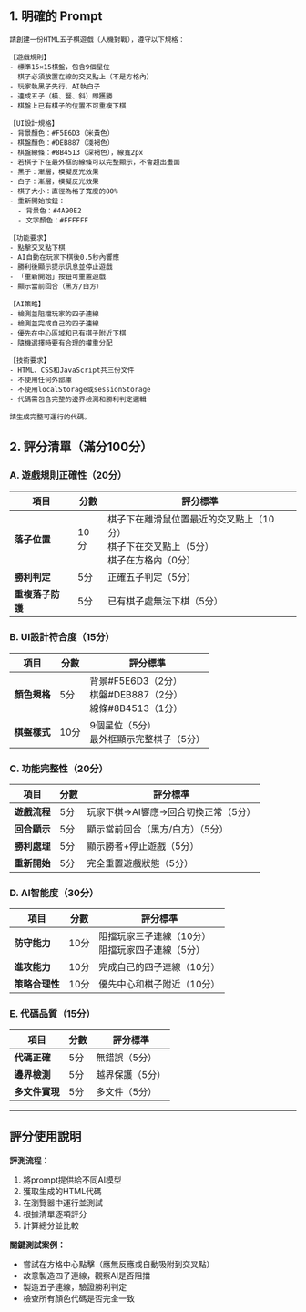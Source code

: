 ## 1. 明確的 Prompt

```
請創建一份HTML五子棋遊戲（人機對戰），遵守以下規格：

【遊戲規則】
- 標準15×15棋盤，包含9個星位
- 棋子必須放置在線的交叉點上（不是方格內）
- 玩家執黑子先行，AI執白子
- 連成五子（橫、豎、斜）即獲勝
- 棋盤上已有棋子的位置不可重複下棋

【UI設計規格】
- 背景顏色：#F5E6D3（米黃色）
- 棋盤顏色：#DEB887（淺褐色）
- 棋盤線條：#8B4513（深褐色），線寬2px
- 若棋子下在最外框的線條可以完整顯示，不會超出畫面
- 黑子：漸層，模擬反光效果
- 白子：漸層，模擬反光效果
- 棋子大小：直徑為格子寬度的80%
- 重新開始按鈕：
  - 背景色：#4A90E2
  - 文字顏色：#FFFFFF

【功能要求】
- 點擊交叉點下棋
- AI自動在玩家下棋後0.5秒內響應
- 勝利後顯示提示訊息並停止遊戲
- 「重新開始」按鈕可重置遊戲
- 顯示當前回合（黑方/白方）

【AI策略】
- 檢測並阻擋玩家的四子連線
- 檢測並完成自己的四子連線
- 優先在中心區域和已有棋子附近下棋
- 隨機選擇時要有合理的權重分配

【技術要求】
- HTML、CSS和JavaScript共三份文件
- 不使用任何外部庫
- 不使用localStorage或sessionStorage
- 代碼需包含完整的邊界檢測和勝利判定邏輯

請生成完整可運行的代碼。
```

## 2. 評分清單（滿分100分）

### A. 遊戲規則正確性（20分）

| 項目 | 分數 | 評分標準 |
|------|------|----------|
| **落子位置** | 10分 | 棋子下在離滑鼠位置最近的交叉點上（10分）<br>棋子下在交叉點上（5分）<br>棋子在方格內（0分） |
| **勝利判定** | 5分 | 正確五子判定（5分） |
| **重複落子防護** | 5分 | 已有棋子處無法下棋（5分） |

### B. UI設計符合度（15分）

| 項目 | 分數 | 評分標準 |
|------|------|----------|
| **顏色規格** | 5分 | 背景#F5E6D3（2分）<br>棋盤#DEB887（2分）<br>線條#8B4513（1分） |
| **棋盤樣式** | 10分 | 9個星位（5分）<br>最外框顯示完整棋子（5分） |

### C. 功能完整性（20分）

| 項目 | 分數 | 評分標準 |
|------|------|----------|
| **遊戲流程** | 5分 | 玩家下棋→AI響應→回合切換正常（5分） |
| **回合顯示** | 5分 | 顯示當前回合（黑方/白方）（5分） |
| **勝利處理** | 5分 | 顯示勝者+停止遊戲（5分） |
| **重新開始** | 5分 | 完全重置遊戲狀態（5分） |

### D. AI智能度（30分）

| 項目 | 分數 | 評分標準 |
|------|------|----------|
| **防守能力** | 10分 | 阻擋玩家三子連線（10分）<br>阻擋玩家四子連線（5分） |
| **進攻能力** | 10分 | 完成自己的四子連線（10分） |
| **策略合理性** | 10分 | 優先中心和棋子附近（10分） |

### E. 代碼品質（15分）

| 項目 | 分數 | 評分標準 |
|------|------|----------|
| **代碼正確** | 5分 | 無錯誤（5分） |
| **邊界檢測** | 5分 | 越界保護（5分） |
| **多文件實現** | 5分 | 多文件（5分） |

---

## 評分使用說明

**評測流程：**
1. 將prompt提供給不同AI模型
2. 獲取生成的HTML代碼
3. 在瀏覽器中運行並測試
4. 根據清單逐項評分
5. 計算總分並比較

**關鍵測試案例：**
- 嘗試在方格中心點擊（應無反應或自動吸附到交叉點）
- 故意製造四子連線，觀察AI是否阻擋
- 製造五子連線，驗證勝利判定
- 檢查所有顏色代碼是否完全一致
